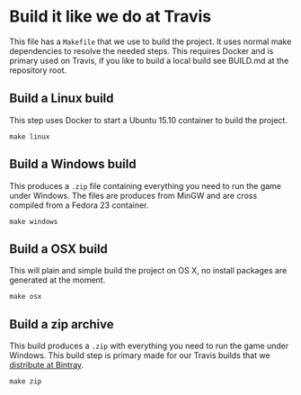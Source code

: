 # Build it like we do at Travis

This file has a `Makefile` that we use to build the project. It uses normal make dependencies to resolve the needed steps. This requires Docker and is primary used on Travis, if you like to build a local build see BUILD.md at the repository root.

## Build a Linux build

This step uses Docker to start a Ubuntu 15.10 container to build the project. 

```
make linux
```

## Build a Windows build
This produces a `.zip` file containing everything you need to run the game under Windows. The files are produces from MinGW and are cross compiled from a Fedora 23 container.

```
make windows
```

## Build a OSX build
This will plain and simple build the project on OS X, no install packages are generated at the moment.

```
make osx
```

## Build a zip archive
This build produces a `.zip` with everything you need to run the game under Windows. This build step is primary made for our Travis builds that we [distribute at Bintray](https://bintray.com/konstructs/windows/client/view).

```
make zip
```
